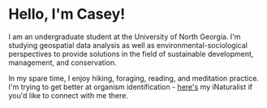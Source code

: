 # Hello, I'm Casey!

I am an undergraduate student at the University of North Georgia. I'm studying geospatial data analysis as well as environmental-sociological perspectives to provide solutions in the field of sustainable development, management, and conservation. 

In my spare time, I enjoy hiking, foraging, reading, and meditation practice. I'm trying to get better at organism identification - [here's](https://www.inaturalist.org/people/caseybase) my iNaturalist if you'd like to connect with me there.

<!--
**caseybasic/caseybasic** is a ✨ _special_ ✨ repository because its `README.md` (this file) appears on your GitHub profile.

Here are some ideas to get you started:

- 🔭 I’m currently working on ...
- 🌱 I’m currently learning ...
- 👯 I’m looking to collaborate on ...
- 🤔 I’m looking for help with ...
- 💬 Ask me about ...
- 📫 How to reach me: ...
- 😄 Pronouns: ...
- ⚡ Fun fact: ...
-->
